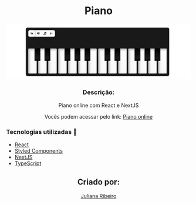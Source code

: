 <h1 align='center'>Piano</h1>

![Piano](https://github.com/juuliana/piano/blob/main/public/piano.png)

<h3 align="center">Descrição:</h3>
<p align="center">
    Piano online com React e NextJS
</p>

<p align='center'>
    Vocês podem acessar pelo link:
    <a href='' target='blank'>
        Piano online
    </a>
</p>

<h3>Tecnologias utilizadas 🚀</h3>
<ul>
    <li><a href="https://reactjs.org/" target="_blank">React</a></li>
    <li><a href="https://styled-components.com" target="_blank">Styled Components</a></li>
    <li><a href="https://nextjs.org/" target="_blank">NextJS</a></li>
    <li><a href="https://www.typescriptlang.org/" target="_blank">TypeScript</a></li>
</ul>

<p></p>

<h2 align='center'>Criado por:</h2>
<p align='center'>
    <a href='https://www.linkedin.com/in/juliana-dos-santos-ribeiro-b721b6197/' target='blank'>
        Juliana Ribeiro
    </a>
</p>
